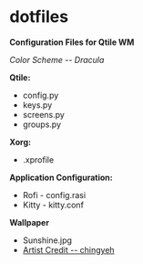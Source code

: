 # dotfiles

<b>Configuration Files for Qtile WM</b>

<em>Color Scheme -- Dracula</em> 

<b>Qtile:</b>
<ul>
  <li>config.py</li>
  <li>keys.py</li>
  <li>screens.py</li>
  <li>groups.py</li>
</ul>
<b>Xorg:</b>
<ul>
  <li>.xprofile</li>
 </ul>
<b>Application Configuration:</b>
<ul>
  <li>Rofi - config.rasi</li>
  <li>Kitty - kitty.conf</li>
</ul>
<b>Wallpaper</b>
<ul>
  <li>Sunshine.jpg</li>
  <li><a href="https://www.redbubble.com/people/chingyeh/works/31034726-false-god">Artist Credit -- chingyeh</a></li>
